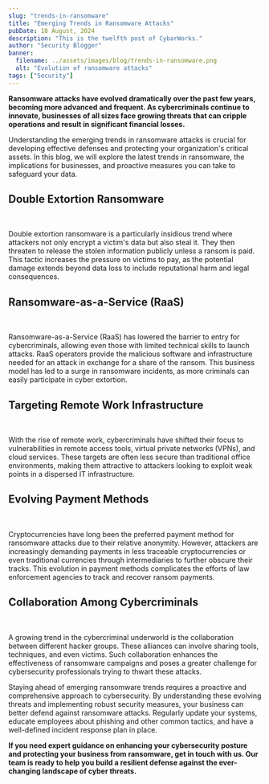 ```yaml
---
slug: "trends-in-ransomware"
title: "Emerging Trends in Ransomware Attacks"
pubDate: 18 August, 2024
description: "This is the twelfth post of CybarWorks."
author: "Security Blogger"
banner:
  filename: ../assets/images/blog/trends-in-ransomware.png
  alt: "Evolution of ransomware attacks"
tags: ["Security"]
---
```


**Ransomware attacks have evolved dramatically over the past few years, becoming more advanced and frequent. As cybercriminals continue to innovate, businesses of all sizes face growing threats that can cripple operations and result in significant financial losses.**

Understanding the emerging trends in ransomware attacks is crucial for developing effective defenses and protecting your organization's critical assets. In this blog, we will explore the latest trends in ransomware, the implications for businesses, and proactive measures you can take to safeguard your data.

## Double Extortion Ransomware

   <br />

Double extortion ransomware is a particularly insidious trend where attackers not only encrypt a victim's data but also steal it. They then threaten to release the stolen information publicly unless a ransom is paid. This tactic increases the pressure on victims to pay, as the potential damage extends beyond data loss to include reputational harm and legal consequences.

## Ransomware-as-a-Service (RaaS)

   <br />

Ransomware-as-a-Service (RaaS) has lowered the barrier to entry for cybercriminals, allowing even those with limited technical skills to launch attacks. RaaS operators provide the malicious software and infrastructure needed for an attack in exchange for a share of the ransom. This business model has led to a surge in ransomware incidents, as more criminals can easily participate in cyber extortion.

## Targeting Remote Work Infrastructure

   <br />

With the rise of remote work, cybercriminals have shifted their focus to vulnerabilities in remote access tools, virtual private networks (VPNs), and cloud services. These targets are often less secure than traditional office environments, making them attractive to attackers looking to exploit weak points in a dispersed IT infrastructure.

## Evolving Payment Methods

   <br />

Cryptocurrencies have long been the preferred payment method for ransomware attacks due to their relative anonymity. However, attackers are increasingly demanding payments in less traceable cryptocurrencies or even traditional currencies through intermediaries to further obscure their tracks. This evolution in payment methods complicates the efforts of law enforcement agencies to track and recover ransom payments.

## Collaboration Among Cybercriminals

   <br />

A growing trend in the cybercriminal underworld is the collaboration between different hacker groups. These alliances can involve sharing tools, techniques, and even victims. Such collaboration enhances the effectiveness of ransomware campaigns and poses a greater challenge for cybersecurity professionals trying to thwart these attacks.


Staying ahead of emerging ransomware trends requires a proactive and comprehensive approach to cybersecurity. By understanding these evolving threats and implementing robust security measures, your business can better defend against ransomware attacks. Regularly update your systems, educate employees about phishing and other common tactics, and have a well-defined incident response plan in place. 

**If you need expert guidance on enhancing your cybersecurity posture and protecting your business from ransomware, get in touch with us. Our team is ready to help you build a resilient defense against the ever-changing landscape of cyber threats.**